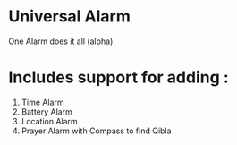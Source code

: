 # Universal Alarm
One Alarm does it all (alpha)

# Includes support for adding :
1. Time Alarm
2. Battery Alarm
3. Location Alarm
4. Prayer Alarm with Compass to find Qibla
